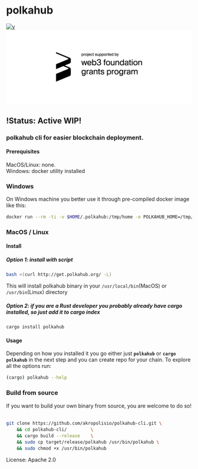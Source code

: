 # polkahub

[![v](https://img.shields.io/crates/v/polkahub)](https://github.com/akropolisio/polkahub-cli)
![Web3 sponsored](https://github.com/akropolisio/polkahub-cli/blob/master/img/web3_foundation_grants_badge_black.png "Project supported by web3 foundation grants program")
## !Status: Active WIP!
### polkahub cli for easier blockchain deployment.

#### Prerequisites
MacOS/Linux: none. </br>
Windows: docker utility installed

### **Windows**
On Windows machine you better use it through pre-compiled docker image like this:
```bash
docker run --rm -ti -v $HOME/.polkahub:/tmp/home -e POLKAHUB_HOME=/tmp/home registry.polkahub.org/polkahub-cli:v3 <action> [ARGS]
```

### **MacOS / Linux**
#### Install
##### Option 1: install with script
```bash
bash <(curl http://get.polkahub.org/ -L)
```
This will install polkahub binary in your `/usr/local/bin`(MacOS) or `/usr/bin`(Linux) directory

##### Option 2: if you are a Rust developer you probably already have cargo installed, so just add it to cargo index

```bash
cargo install polkahub
```

#### Usage
Depending on how you installed it you go either just **`polkahub`** or **`cargo polkahub`** in the next step
and you can create repo for your chain.
To explore all the options run:

```bash
(cargo) polkahub --help
```

### Build from source
If you want to build your own binary from source, you are welcome to do so!

```bash

git clone https://github.com/akropolisio/polkahub-cli.git \
    && cd polkahub-cli/         \
    && cargo build --release    \
    && sudo cp target/release/polkahub /usr/bin/polkahub \
    && sudo chmod +x /usr/bin/polkahub

```






License: Apache 2.0
